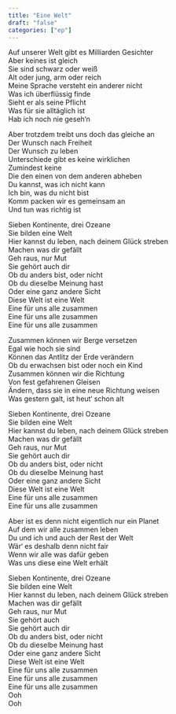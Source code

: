 ```yaml
---
title: "Eine Welt"
draft: "false"
categories: ["ep"]
---
```



Auf unserer Welt gibt es Milliarden Gesichter  
Aber keines ist gleich    
Sie sind schwarz oder weiß    
Alt oder jung, arm oder reich    
Meine Sprache versteht ein anderer nicht    
Was ich überflüssig finde    
Sieht er als seine Pflicht    
Was für sie alltäglich ist    
Hab ich noch nie geseh‘n    

Aber trotzdem treibt uns doch das gleiche an    
Der Wunsch nach Freiheit    
Der Wunsch zu leben    
Unterschiede gibt es keine wirklichen    
Zumindest keine    
Die den einen von dem anderen abheben    
Du kannst, was ich nicht kann    
Ich bin, was du nicht bist    
Komm packen wir es gemeinsam an    
Und tun was richtig ist    

Sieben Kontinente, drei Ozeane    
Sie bilden eine Welt    
Hier kannst du leben, nach deinem Glück streben    
Machen was dir gefällt    
Geh raus, nur Mut    
Sie gehört auch dir    
Ob du anders bist, oder nicht    
Ob du dieselbe Meinung hast    
Oder eine ganz andere Sicht    
Diese Welt ist eine Welt    
Eine für uns alle zusammen    
Eine für uns alle zusammen    
Eine für uns alle zusammen    

Zusammen können wir Berge versetzen    
Egal wie hoch sie sind    
Können das Antlitz der Erde verändern    
Ob du erwachsen bist oder noch ein Kind    
Zusammen können wir die Richtung    
Von fest gefahrenen Gleisen    
Ändern, dass sie in eine neue Richtung weisen    
Was gestern galt, ist heut‘ schon alt    

Sieben Kontinente, drei Ozeane    
Sie bilden eine Welt    
Hier kannst du leben, nach deinem Glück streben    
Machen was dir gefällt    
Geh raus, nur Mut    
Sie gehört auch dir    
Ob du anders bist, oder nicht    
Ob du dieselbe Meinung hast    
Oder eine ganz andere Sicht    
Diese Welt ist eine Welt    
Eine für uns alle zusammen    
Eine für uns alle zusammen    
    
Aber ist es denn nicht eigentlich nur ein Planet    
Auf dem wir alle zusammen leben    
Du und ich und auch der Rest der Welt    
Wär‘ es deshalb denn nicht fair    
Wenn wir alle was dafür geben    
Was uns diese eine Welt erhält    

Sieben Kontinente, drei Ozeane    
Sie bilden eine Welt    
Hier kannst du leben, nach deinem Glück streben    
Machen was dir gefällt    
Geh raus, nur Mut    
Sie gehört auch    
Sie gehört auch dir    
Ob du anders bist, oder nicht    
Ob du dieselbe Meinung hast    
Oder eine ganz andere Sicht    
Diese Welt ist eine Welt    
Eine für uns alle zusammen    
Eine für uns alle zusammen    
Eine für uns alle zusammen    
Ooh    
Ooh    
